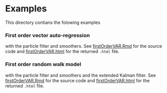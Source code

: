 # Examples

This directory contians the folowing examples

### First order vector auto-regression
with the particle filter and smoothers. 
See [firstOrderVAR.Rmd](examples/firstOrderVAR.Rmd) for the source code 
and [firstOrderVAR.html](https://htmlpreview.github.io/?https://github.com/boennecd/dynamichazard/blob/devel/examples/firstOrderVAR.html)
for the returned `.html` file. 

### First order random walk model
with the particle filter and smoothers and the extended Kalman filter. 
See [firstOrderVAR.Rmd](examples/RW.Rmd) for the source code 
and [firstOrderVAR.html](https://htmlpreview.github.io/?https://github.com/boennecd/dynamichazard/blob/devel/examples/RW.html)
for the returned `.html` file.
